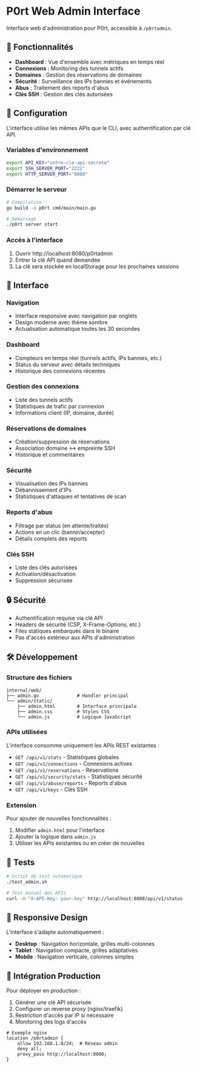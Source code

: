 # P0rt Web Admin Interface

Interface web d'administration pour P0rt, accessible à `/p0rtadmin`.

## 🚀 Fonctionnalités

- **Dashboard** : Vue d'ensemble avec métriques en temps réel
- **Connexions** : Monitoring des tunnels actifs
- **Domaines** : Gestion des réservations de domaines
- **Sécurité** : Surveillance des IPs bannies et événements
- **Abus** : Traitement des reports d'abus
- **Clés SSH** : Gestion des clés autorisées

## 🔧 Configuration

L'interface utilise les mêmes APIs que le CLI, avec authentification par clé API.

### Variables d'environnement

```bash
export API_KEY="votre-cle-api-secrete"
export SSH_SERVER_PORT="2222"
export HTTP_SERVER_PORT="8080"
```

### Démarrer le serveur

```bash
# Compilation
go build -o p0rt cmd/main/main.go

# Démarrage
./p0rt server start
```

### Accès à l'interface

1. Ouvrir http://localhost:8080/p0rtadmin
2. Entrer la clé API quand demandée
3. La clé sera stockée en localStorage pour les prochaines sessions

## 🎨 Interface

### Navigation
- Interface responsive avec navigation par onglets
- Design moderne avec thème sombre
- Actualisation automatique toutes les 30 secondes

### Dashboard
- Compteurs en temps réel (tunnels actifs, IPs bannies, etc.)
- Status du serveur avec détails techniques
- Historique des connexions récentes

### Gestion des connexions
- Liste des tunnels actifs
- Statistiques de trafic par connexion
- Informations client (IP, domaine, durée)

### Réservations de domaines
- Création/suppression de réservations
- Association domaine ↔ empreinte SSH
- Historique et commentaires

### Sécurité
- Visualisation des IPs bannies
- Débannissement d'IPs
- Statistiques d'attaques et tentatives de scan

### Reports d'abus
- Filtrage par status (en attente/traités)
- Actions en un clic (bannir/accepter)
- Détails complets des reports

### Clés SSH
- Liste des clés autorisées
- Activation/désactivation
- Suppression sécurisée

## 🔒 Sécurité

- Authentification requise via clé API
- Headers de sécurité (CSP, X-Frame-Options, etc.)
- Files statiques embarqués dans le binaire
- Pas d'accès extérieur aux APIs d'administration

## 🛠️ Développement

### Structure des fichiers

```
internal/web/
├── admin.go              # Handler principal
└── admin/static/
    ├── admin.html        # Interface principale
    ├── admin.css         # Styles CSS
    └── admin.js          # Logique JavaScript
```

### APIs utilisées

L'interface consomme uniquement les APIs REST existantes :

- `GET /api/v1/stats` - Statistiques globales
- `GET /api/v1/connections` - Connexions actives
- `GET /api/v1/reservations` - Réservations
- `GET /api/v1/security/stats` - Statistiques sécurité
- `GET /api/v1/abuse/reports` - Reports d'abus
- `GET /api/v1/keys` - Clés SSH

### Extension

Pour ajouter de nouvelles fonctionnalités :

1. Modifier `admin.html` pour l'interface
2. Ajouter la logique dans `admin.js`
3. Utiliser les APIs existantes ou en créer de nouvelles

## 🧪 Tests

```bash
# Script de test automatique
./test_admin.sh

# Test manuel des APIs
curl -H "X-API-Key: your-key" http://localhost:8080/api/v1/status
```

## 📱 Responsive Design

L'interface s'adapte automatiquement :
- **Desktop** : Navigation horizontale, grilles multi-colonnes
- **Tablet** : Navigation compacte, grilles adaptatives  
- **Mobile** : Navigation verticale, colonnes simples

## 🎯 Intégration Production

Pour déployer en production :

1. Générer une clé API sécurisée
2. Configurer un reverse proxy (nginx/traefik)
3. Restriction d'accès par IP si nécessaire
4. Monitoring des logs d'accès

```nginx
# Exemple nginx
location /p0rtadmin {
    allow 192.168.1.0/24;  # Réseau admin
    deny all;
    proxy_pass http://localhost:8080;
}
```